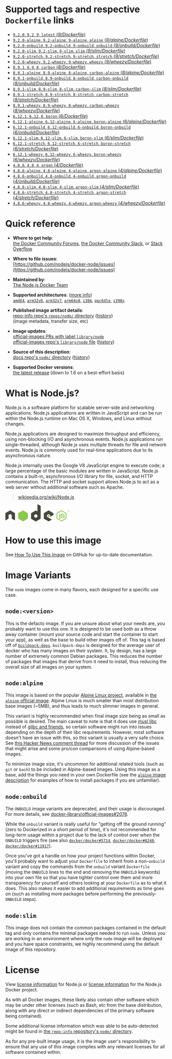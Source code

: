 <!--

********************************************************************************

WARNING:

    DO NOT EDIT "node/README.md"

    IT IS AUTO-GENERATED

    (from the other files in "node/" combined with a set of templates)

********************************************************************************

-->

# Supported tags and respective `Dockerfile` links

-	[`9.2.0`, `9.2`, `9`, `latest` (*9/Dockerfile*)](https://github.com/nodejs/docker-node/blob/c75cc560e2642755c6fbb2a53b8716063c0b3806/9/Dockerfile)
-	[`9.2.0-alpine`, `9.2-alpine`, `9-alpine`, `alpine` (*9/alpine/Dockerfile*)](https://github.com/nodejs/docker-node/blob/c75cc560e2642755c6fbb2a53b8716063c0b3806/9/alpine/Dockerfile)
-	[`9.2.0-onbuild`, `9.2-onbuild`, `9-onbuild`, `onbuild` (*9/onbuild/Dockerfile*)](https://github.com/nodejs/docker-node/blob/c75cc560e2642755c6fbb2a53b8716063c0b3806/9/onbuild/Dockerfile)
-	[`9.2.0-slim`, `9.2-slim`, `9-slim`, `slim` (*9/slim/Dockerfile*)](https://github.com/nodejs/docker-node/blob/c75cc560e2642755c6fbb2a53b8716063c0b3806/9/slim/Dockerfile)
-	[`9.2.0-stretch`, `9.2-stretch`, `9-stretch`, `stretch` (*9/stretch/Dockerfile*)](https://github.com/nodejs/docker-node/blob/c75cc560e2642755c6fbb2a53b8716063c0b3806/9/stretch/Dockerfile)
-	[`9.2.0-wheezy`, `9.2-wheezy`, `9-wheezy`, `wheezy` (*9/wheezy/Dockerfile*)](https://github.com/nodejs/docker-node/blob/c75cc560e2642755c6fbb2a53b8716063c0b3806/9/wheezy/Dockerfile)
-	[`8.9.1`, `8.9`, `8`, `carbon` (*8/Dockerfile*)](https://github.com/nodejs/docker-node/blob/bf84a38aeacb4f6aad34e07c79fd3a0084da5cd2/8/Dockerfile)
-	[`8.9.1-alpine`, `8.9-alpine`, `8-alpine`, `carbon-alpine` (*8/alpine/Dockerfile*)](https://github.com/nodejs/docker-node/blob/bf84a38aeacb4f6aad34e07c79fd3a0084da5cd2/8/alpine/Dockerfile)
-	[`8.9.1-onbuild`, `8.9-onbuild`, `8-onbuild`, `carbon-onbuild` (*8/onbuild/Dockerfile*)](https://github.com/nodejs/docker-node/blob/bf84a38aeacb4f6aad34e07c79fd3a0084da5cd2/8/onbuild/Dockerfile)
-	[`8.9.1-slim`, `8.9-slim`, `8-slim`, `carbon-slim` (*8/slim/Dockerfile*)](https://github.com/nodejs/docker-node/blob/bf84a38aeacb4f6aad34e07c79fd3a0084da5cd2/8/slim/Dockerfile)
-	[`8.9.1-stretch`, `8.9-stretch`, `8-stretch`, `carbon-stretch` (*8/stretch/Dockerfile*)](https://github.com/nodejs/docker-node/blob/bf84a38aeacb4f6aad34e07c79fd3a0084da5cd2/8/stretch/Dockerfile)
-	[`8.9.1-wheezy`, `8.9-wheezy`, `8-wheezy`, `carbon-wheezy` (*8/wheezy/Dockerfile*)](https://github.com/nodejs/docker-node/blob/bf84a38aeacb4f6aad34e07c79fd3a0084da5cd2/8/wheezy/Dockerfile)
-	[`6.12.1`, `6.12`, `6`, `boron` (*6/Dockerfile*)](https://github.com/nodejs/docker-node/blob/698232de1e0a7bcdc52958b6bd6bf2816a31648b/6/Dockerfile)
-	[`6.12.1-alpine`, `6.12-alpine`, `6-alpine`, `boron-alpine` (*6/alpine/Dockerfile*)](https://github.com/nodejs/docker-node/blob/698232de1e0a7bcdc52958b6bd6bf2816a31648b/6/alpine/Dockerfile)
-	[`6.12.1-onbuild`, `6.12-onbuild`, `6-onbuild`, `boron-onbuild` (*6/onbuild/Dockerfile*)](https://github.com/nodejs/docker-node/blob/698232de1e0a7bcdc52958b6bd6bf2816a31648b/6/onbuild/Dockerfile)
-	[`6.12.1-slim`, `6.12-slim`, `6-slim`, `boron-slim` (*6/slim/Dockerfile*)](https://github.com/nodejs/docker-node/blob/698232de1e0a7bcdc52958b6bd6bf2816a31648b/6/slim/Dockerfile)
-	[`6.12.1-stretch`, `6.12-stretch`, `6-stretch`, `boron-stretch` (*6/stretch/Dockerfile*)](https://github.com/nodejs/docker-node/blob/698232de1e0a7bcdc52958b6bd6bf2816a31648b/6/stretch/Dockerfile)
-	[`6.12.1-wheezy`, `6.12-wheezy`, `6-wheezy`, `boron-wheezy` (*6/wheezy/Dockerfile*)](https://github.com/nodejs/docker-node/blob/698232de1e0a7bcdc52958b6bd6bf2816a31648b/6/wheezy/Dockerfile)
-	[`4.8.6`, `4.8`, `4`, `argon` (*4/Dockerfile*)](https://github.com/nodejs/docker-node/blob/bf84a38aeacb4f6aad34e07c79fd3a0084da5cd2/4/Dockerfile)
-	[`4.8.6-alpine`, `4.8-alpine`, `4-alpine`, `argon-alpine` (*4/alpine/Dockerfile*)](https://github.com/nodejs/docker-node/blob/bf84a38aeacb4f6aad34e07c79fd3a0084da5cd2/4/alpine/Dockerfile)
-	[`4.8.6-onbuild`, `4.8-onbuild`, `4-onbuild`, `argon-onbuild` (*4/onbuild/Dockerfile*)](https://github.com/nodejs/docker-node/blob/bf84a38aeacb4f6aad34e07c79fd3a0084da5cd2/4/onbuild/Dockerfile)
-	[`4.8.6-slim`, `4.8-slim`, `4-slim`, `argon-slim` (*4/slim/Dockerfile*)](https://github.com/nodejs/docker-node/blob/bf84a38aeacb4f6aad34e07c79fd3a0084da5cd2/4/slim/Dockerfile)
-	[`4.8.6-stretch`, `4.8-stretch`, `4-stretch`, `argon-stretch` (*4/stretch/Dockerfile*)](https://github.com/nodejs/docker-node/blob/bf84a38aeacb4f6aad34e07c79fd3a0084da5cd2/4/stretch/Dockerfile)
-	[`4.8.6-wheezy`, `4.8-wheezy`, `4-wheezy`, `argon-wheezy` (*4/wheezy/Dockerfile*)](https://github.com/nodejs/docker-node/blob/bf84a38aeacb4f6aad34e07c79fd3a0084da5cd2/4/wheezy/Dockerfile)

# Quick reference

-	**Where to get help**:  
	[the Docker Community Forums](https://forums.docker.com/), [the Docker Community Slack](https://blog.docker.com/2016/11/introducing-docker-community-directory-docker-community-slack/), or [Stack Overflow](https://stackoverflow.com/search?tab=newest&q=docker)

-	**Where to file issues**:  
	[https://github.com/nodejs/docker-node/issues](https://github.com/nodejs/docker-node/issues)

-	**Maintained by**:  
	[The Node.js Docker Team](https://github.com/nodejs/docker-node)

-	**Supported architectures**: ([more info](https://github.com/docker-library/official-images#architectures-other-than-amd64))  
	[`amd64`](https://hub.docker.com/r/amd64/node/), [`arm32v6`](https://hub.docker.com/r/arm32v6/node/), [`arm32v7`](https://hub.docker.com/r/arm32v7/node/), [`arm64v8`](https://hub.docker.com/r/arm64v8/node/), [`i386`](https://hub.docker.com/r/i386/node/), [`ppc64le`](https://hub.docker.com/r/ppc64le/node/), [`s390x`](https://hub.docker.com/r/s390x/node/)

-	**Published image artifact details**:  
	[repo-info repo's `repos/node/` directory](https://github.com/docker-library/repo-info/blob/master/repos/node) ([history](https://github.com/docker-library/repo-info/commits/master/repos/node))  
	(image metadata, transfer size, etc)

-	**Image updates**:  
	[official-images PRs with label `library/node`](https://github.com/docker-library/official-images/pulls?q=label%3Alibrary%2Fnode)  
	[official-images repo's `library/node` file](https://github.com/docker-library/official-images/blob/master/library/node) ([history](https://github.com/docker-library/official-images/commits/master/library/node))

-	**Source of this description**:  
	[docs repo's `node/` directory](https://github.com/docker-library/docs/tree/master/node) ([history](https://github.com/docker-library/docs/commits/master/node))

-	**Supported Docker versions**:  
	[the latest release](https://github.com/docker/docker-ce/releases/latest) (down to 1.6 on a best-effort basis)

# What is Node.js?

Node.js is a software platform for scalable server-side and networking applications. Node.js applications are written in JavaScript and can be run within the Node.js runtime on Mac OS X, Windows, and Linux without changes.

Node.js applications are designed to maximize throughput and efficiency, using non-blocking I/O and asynchronous events. Node.js applications run single-threaded, although Node.js uses multiple threads for file and network events. Node.js is commonly used for real-time applications due to its asynchronous nature.

Node.js internally uses the Google V8 JavaScript engine to execute code; a large percentage of the basic modules are written in JavaScript. Node.js contains a built-in, asynchronous I/O library for file, socket, and HTTP communication. The HTTP and socket support allows Node.js to act as a web server without additional software such as Apache.

> [wikipedia.org/wiki/Node.js](https://en.wikipedia.org/wiki/Node.js)

![logo](https://raw.githubusercontent.com/docker-library/docs/01c12653951b2fe592c1f93a13b4e289ada0e3a1/node/logo.png)

# How to use this image

See [How To Use This Image](https://github.com/nodejs/docker-node/blob/master/README.md#how-to-use-this-image) on GitHub for up-to-date documentation.

# Image Variants

The `node` images come in many flavors, each designed for a specific use case.

## `node:<version>`

This is the defacto image. If you are unsure about what your needs are, you probably want to use this one. It is designed to be used both as a throw away container (mount your source code and start the container to start your app), as well as the base to build other images off of. This tag is based off of [`buildpack-deps`](https://registry.hub.docker.com/_/buildpack-deps/). `buildpack-deps` is designed for the average user of docker who has many images on their system. It, by design, has a large number of extremely common Debian packages. This reduces the number of packages that images that derive from it need to install, thus reducing the overall size of all images on your system.

## `node:alpine`

This image is based on the popular [Alpine Linux project](http://alpinelinux.org), available in [the `alpine` official image](https://hub.docker.com/_/alpine). Alpine Linux is much smaller than most distribution base images (~5MB), and thus leads to much slimmer images in general.

This variant is highly recommended when final image size being as small as possible is desired. The main caveat to note is that it does use [musl libc](http://www.musl-libc.org) instead of [glibc and friends](http://www.etalabs.net/compare_libcs.html), so certain software might run into issues depending on the depth of their libc requirements. However, most software doesn't have an issue with this, so this variant is usually a very safe choice. See [this Hacker News comment thread](https://news.ycombinator.com/item?id=10782897) for more discussion of the issues that might arise and some pro/con comparisons of using Alpine-based images.

To minimize image size, it's uncommon for additional related tools (such as `git` or `bash`) to be included in Alpine-based images. Using this image as a base, add the things you need in your own Dockerfile (see the [`alpine` image description](https://hub.docker.com/_/alpine/) for examples of how to install packages if you are unfamiliar).

## `node:onbuild`

The `ONBUILD` image variants are deprecated, and their usage is discouraged. For more details, see [docker-library/official-images#2076](https://github.com/docker-library/official-images/issues/2076).

While the `onbuild` variant is really useful for "getting off the ground running" (zero to Dockerized in a short period of time), it's not recommended for long-term usage within a project due to the lack of control over *when* the `ONBUILD` triggers fire (see also [`docker/docker#5714`](https://github.com/docker/docker/issues/5714), [`docker/docker#8240`](https://github.com/docker/docker/issues/8240), [`docker/docker#11917`](https://github.com/docker/docker/issues/11917)).

Once you've got a handle on how your project functions within Docker, you'll probably want to adjust your `Dockerfile` to inherit from a non-`onbuild` variant and copy the commands from the `onbuild` variant `Dockerfile` (moving the `ONBUILD` lines to the end and removing the `ONBUILD` keywords) into your own file so that you have tighter control over them and more transparency for yourself and others looking at your `Dockerfile` as to what it does. This also makes it easier to add additional requirements as time goes on (such as installing more packages before performing the previously-`ONBUILD` steps).

## `node:slim`

This image does not contain the common packages contained in the default tag and only contains the minimal packages needed to run `node`. Unless you are working in an environment where *only* the `node` image will be deployed and you have space constraints, we highly recommend using the default image of this repository.

# License

View [license information](https://github.com/nodejs/node/blob/master/LICENSE) for Node.js or [license information](https://github.com/nodejs/docker-node/blob/master/LICENSE) for the Node.js Docker project.

As with all Docker images, these likely also contain other software which may be under other licenses (such as Bash, etc from the base distribution, along with any direct or indirect dependencies of the primary software being contained).

Some additional license information which was able to be auto-detected might be found in [the `repo-info` repository's `node/` directory](https://github.com/docker-library/repo-info/tree/master/repos/node).

As for any pre-built image usage, it is the image user's responsibility to ensure that any use of this image complies with any relevant licenses for all software contained within.
